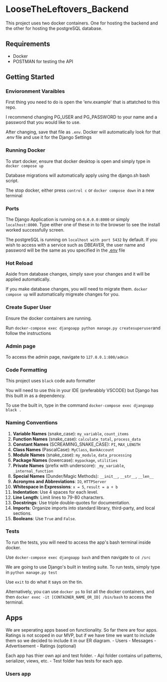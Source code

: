 # LooseTheLeftovers_Backend

This project uses two docker containers. One for hosting the backend and the other for hosting the postgreSQL database.

## Requirements
- Docker
- POSTMAN for testing the API


## Getting Started

### Envioronment Varaibles

First thing you need to do is open the 'env.example' that is attatched to this repo. 

I recommend changing PG_USER and PG_PASSWORD to your name and a password that you would like to use. 

After changing, save that file as `.env`. Docker will automatically look for that .env file and use it for the Django Settings 

### Running Docker

To start docker, ensure that docker desktop is open and simply type in `docker compose up`

Database migrations will automatically apply using the django.sh bash script. 

The stop docker, either press `control c` or `docker compose down` in a new terminal 

### Ports 

The Django Application is running on `0.0.0.0:8000` or simply `localhost:8000`. Type either one of these in to the browser to see the install worked successfully screen. 

The postgreSQL is running on `localhost with port 5432` by default. If you wish to access with a service such as DBEAVER, the user name and password will be the same as you specified in the [.env](/env.example) file


### Hot Reload

Aside from database changes, simply save your changes and it will be applied automatically. 

If you make database changes, you will need to migrate them. `docker compose up` will automatically migreate changes for you.

### Create Super User

Ensure the docker containers are running. 

Run `docker-compose exec djangoapp python manage.py createsuperuser`and follow the instructions

### Admin page 

To access the admin page, navigate to `127.0.0.1:800/admin`

### Code Formatting 

This project uses `black` code auto formatter

You will need to use this in your IDE (preferabbly VSCODE) but Django has this built in as a dependency. 

To use the built in, type in the command `docker-compose exec djangoapp black .`


### Naming Conventions 

1. **Variable Names** (snake_case): `my_variable`, `count_items`
2. **Function Names** (snake_case): `calculate_total`, `process_data`
3. **Constant Names** (SCREAMING_SNAKE_CASE): `PI`, `MAX_LENGTH`
4. **Class Names** (PascalCase): `MyClass`, `BankAccount`
5. **Module Names** (snake_case): `my_module`, `data_processing`
6. **Package Names** (lowercase): `mypackage`, `utilities`
7. **Private Names** (prefix with underscore): `_my_variable`, `_internal_function`
8. **Special Names** (Dunder/Magic Methods): `__init__`, `__str__`, `__len__`
9. **Acronyms and Abbreviations**: `IO`, `HTTPServer`
10. **Whitespace in Expressions**: `x = 5`, `result = a + b`
11. **Indentation**: Use 4 spaces for each level.
12. **Line Length**: Limit lines to 79-80 characters.
13. **Docstrings**: Use triple double-quotes for documentation.
14. **Imports**: Organize imports into standard library, third-party, and local sections.
15. **Booleans**: Use `True` and `False`.

### Tests

To run the tests, you will need to access the app's bash terminal inside docker. 

Use `docker-compose exec djangoapp bash` and then navigate to `cd /src`

We are going to use Django's built in testing suite. To run tests, simply type in `python manage.py test`

Use `exit` to do what it says on the tin. 

Alternatively, you can use `docker ps` to list all the docker containers, and then `docker exec -it [CONTAINER_NAME_OR_ID] /bin/bash` to access the terminal. 

## Apps 

We are seperating apps based on functionality. So far there are four apps. Ratings is not scoped in our MVP, but if we have time we want to include them so we decided to include it in our ER diagram.
    - Users
    - Messages
    - Advertisement 
    - Ratings (optional)

Each app has thier own api and test folder. 
    - Api folder contains url patterns, serializer, views, etc.
    - Test folder has tests for each app. 

### Users app



